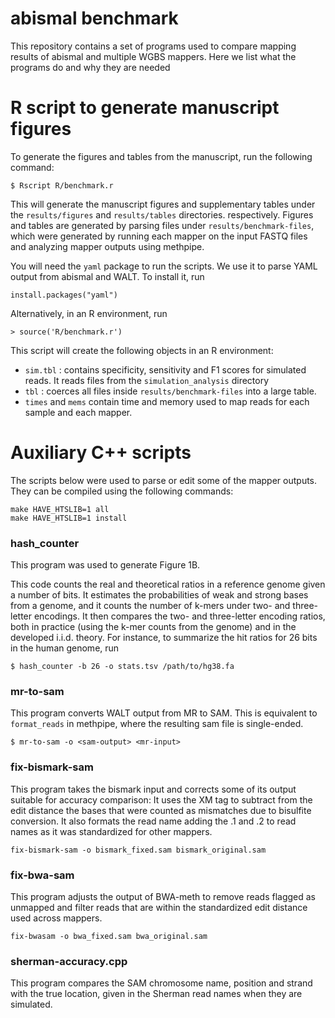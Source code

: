 # abismal benchmark

This repository contains a set of programs used to compare mapping
results of abismal and multiple WGBS mappers. Here we list what the
programs do and why they are needed

# R script to generate manuscript figures

To generate the figures and tables from the manuscript, run the following
command:

```
$ Rscript R/benchmark.r
```

This will generate the manuscript figures and supplementary tables
under the `results/figures`  and `results/tables` directories.
respectively. Figures and tables are generated by parsing files under
`results/benchmark-files`, which were generated by running each mapper
on the input FASTQ files and analyzing mapper outputs using methpipe.

You will need the `yaml` package to run the scripts. We use it to
parse YAML output from abismal and WALT. To install it, run

```
install.packages("yaml")
```


Alternatively, in an R environment, run
```
> source('R/benchmark.r')
```

This script will create the following objects in an R environment:
 - `sim.tbl` : contains specificity, sensitivity and F1 scores for
   simulated reads. It reads files from the `simulation_analysis`
   directory
 - `tbl` : coerces all files inside `results/benchmark-files` into a
   large table.
 - `times` and `mems` contain time and memory used to map reads for
   each sample and each mapper.

# Auxiliary C++ scripts

The scripts below were used to parse or edit some of the mapper
outputs. They can be compiled using the following commands:

```
make HAVE_HTSLIB=1 all
make HAVE_HTSLIB=1 install
```

### hash_counter

This program was used to generate Figure 1B.

This code counts the real and theoretical ratios in a reference genome
given a number of bits. It estimates the probabilities of weak and
strong bases from a genome, and it counts the number of k-mers under
two- and three-letter encodings. It then compares the two- and
three-letter encoding ratios, both in practice (using the k-mer counts
from the genome) and in the developed i.i.d. theory. For instance, to
summarize the hit ratios for 26 bits in the human genome, run

```
$ hash_counter -b 26 -o stats.tsv /path/to/hg38.fa
```

### mr-to-sam

This program converts WALT output from MR to SAM. This is equivalent
to `format_reads` in methpipe, where the resulting sam file is
single-ended.

```
$ mr-to-sam -o <sam-output> <mr-input>
```

### fix-bismark-sam

This program takes the bismark input and corrects some of its output
suitable for accuracy comparison: It uses the XM tag to subtract from the
edit distance the bases that were counted as mismatches due to bisulfite
conversion. It also formats the read name adding the .1 and .2 to read
names as it was standardized for other mappers. 

```
fix-bismark-sam -o bismark_fixed.sam bismark_original.sam
```

### fix-bwa-sam

This program adjusts the output of BWA-meth to remove reads flagged as
unmapped and filter reads that are within the standardized edit
distance used across mappers.

```
fix-bwasam -o bwa_fixed.sam bwa_original.sam
```

### sherman-accuracy.cpp

This program compares the SAM chromosome name, position and strand
with the true location, given in the Sherman read names when they are
simulated.
